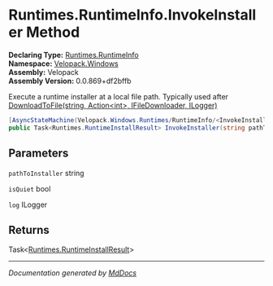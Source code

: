 ﻿<!--  
  <auto-generated>   
    The contents of this file were generated by a tool.  
    Changes to this file may be list if the file is regenerated  
  </auto-generated>   
-->

# Runtimes.RuntimeInfo.InvokeInstaller Method

**Declaring Type:** [Runtimes.RuntimeInfo](../index.md)  
**Namespace:** [Velopack.Windows](../../../index.md)  
**Assembly:** Velopack  
**Assembly Version:** 0.0.869+df2bffb

 Execute a runtime installer at a local file path. Typically used after [DownloadToFile(string, Action\<int\>, IFileDownloader, ILogger)](DownloadToFile.md)

```csharp
[AsyncStateMachine(Velopack.Windows.Runtimes/RuntimeInfo/<InvokeInstaller>d__12)]
public Task<Runtimes.RuntimeInstallResult> InvokeInstaller(string pathToInstaller, bool isQuiet, ILogger log = null);
```

## Parameters

`pathToInstaller`  string

`isQuiet`  bool

`log`  ILogger

## Returns

Task\<[Runtimes.RuntimeInstallResult](../../RuntimeInstallResult/index.md)\>

___

*Documentation generated by [MdDocs](https://github.com/ap0llo/mddocs)*
